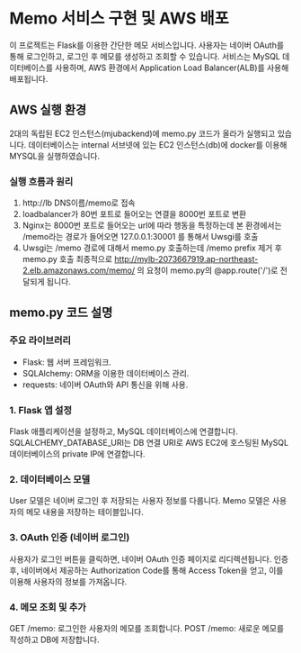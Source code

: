 # Memo 서비스 구현 및 AWS 배포

이 프로젝트는 Flask를 이용한 간단한 메모 서비스입니다. 사용자는 네이버 OAuth를 통해 로그인하고, 로그인 후 메모를 생성하고 조회할 수 있습니다. 서비스는 MySQL 데이터베이스를 사용하며, AWS 환경에서 Application Load Balancer(ALB)를 사용해 배포됩니다.

## AWS 실행 환경

   2대의 독립된 EC2 인스턴스(mjubackend)에 memo.py 코드가 올라가 실행되고 있습니다. 데이터베이스는 internal 서브넷에 있는 EC2 인스턴스(db)에 docker를 이용해 MYSQL을 실행하였습니다. 

   ### 실행 흐름과 원리
   1. http://lb DNS이름/memo로 접속
   2. loadbalancer가 80번 포트로 들어오는 연결을 8000번 포트로 변환
   3. Nginx는 8000번 포트로 들어오는 url에 따라 행동을 특정하는데 본 환경에서는 /memo라는 경로가 들어오면 127.0.0.1:30001 를 통해서 Uwsgi를 호출
   4. Uwsgi는 /memo 경로에 대해서 memo.py 호출하는데 /memo prefix 제거 후 memo.py 호출
   최종적으로 http://mylb-2073667919.ap-northeast-2.elb.amazonaws.com/memo/ 의 요청이 memo.py의 @app.route('/')로 전달되게 됩니다. 

## memo.py 코드 설명

### 주요 라이브러리

   - Flask: 웹 서버 프레임워크.
   - SQLAlchemy: ORM을 이용한 데이터베이스 관리.
   - requests: 네이버 OAuth와 API 통신을 위해 사용.

### 1. Flask 앱 설정

   Flask 애플리케이션을 설정하고, MySQL 데이터베이스에 연결합니다.
   SQLALCHEMY_DATABASE_URI는 DB 연결 URI로 AWS EC2에 호스팅된 MySQL 데이터베이스의 private IP에 연결합니다.

### 2. 데이터베이스 모델

   User 모델은 네이버 로그인 후 저장되는 사용자 정보를 다룹니다.
   Memo 모델은 사용자의 메모 내용을 저장하는 테이블입니다.

### 3. OAuth 인증 (네이버 로그인)

   사용자가 로그인 버튼을 클릭하면, 네이버 OAuth 인증 페이지로 리디렉션됩니다.
   인증 후, 네이버에서 제공하는 Authorization Code를 통해 Access Token을 얻고, 이를 이용해 사용자의 정보를 가져옵니다.

### 4. 메모 조회 및 추가

   GET /memo: 로그인한 사용자의 메모를 조회합니다.
   POST /memo: 새로운 메모를 작성하고 DB에 저장합니다.






